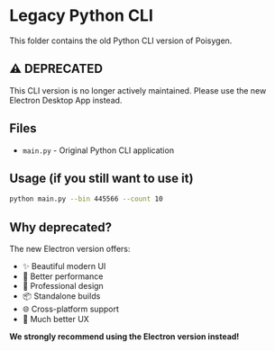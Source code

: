 # Legacy Python CLI

This folder contains the old Python CLI version of Poisygen.

## ⚠️ DEPRECATED

This CLI version is no longer actively maintained. Please use the new Electron Desktop App instead.

## Files

- `main.py` - Original Python CLI application

## Usage (if you still want to use it)

```bash
python main.py --bin 445566 --count 10
```

## Why deprecated?

The new Electron version offers:

- ✨ Beautiful modern UI
- 🚀 Better performance
- 🎨 Professional design
- 📦 Standalone builds
- 🌐 Cross-platform support
- 💜 Much better UX

**We strongly recommend using the Electron version instead!**
